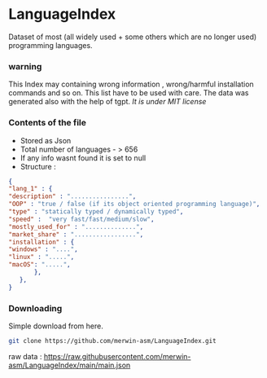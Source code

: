 # LanguageIndex
Dataset of most (all widely used + some others which are no longer used) programming languages.

### warning 
This Index may containing wrong information , wrong/harmful installation commands and so on. This list have to be used with care.
The data was generated also with the help of tgpt.
*It is under MIT license*

### Contents of the file 
- Stored as Json
- Total number of languages - > 656
- If any info wasnt found it is set to null
- Structure :
```json
{
"lang_1" : {
"description" : "................",
"OOP" : "true / false (if its object oriented programming language)",
"type" : "statically typed / dynamically typed",
"speed" :  "very fast/fast/medium/slow",
"mostly_used_for" : "..............",
"market_share" : ".................",
"installation" : {
"windows" : "....",
"linux" : ".....",
"macOS": ".....",
       },
   },
}
```


### Downloading
Simple download from here.

```sh
git clone https://github.com/merwin-asm/LanguageIndex.git 
```

raw data  : https://raw.githubusercontent.com/merwin-asm/LanguageIndex/main/main.json

